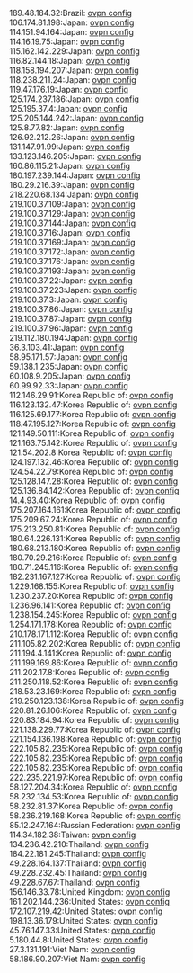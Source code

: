 189.48.184.32:Brazil: [ovpn config](vpn/189_48_184_32.ovpn)  
106.174.81.198:Japan: [ovpn config](vpn/106_174_81_198.ovpn)  
114.151.94.164:Japan: [ovpn config](vpn/114_151_94_164.ovpn)  
114.16.19.75:Japan: [ovpn config](vpn/114_16_19_75.ovpn)  
115.162.142.229:Japan: [ovpn config](vpn/115_162_142_229.ovpn)  
116.82.144.18:Japan: [ovpn config](vpn/116_82_144_18.ovpn)  
118.158.194.207:Japan: [ovpn config](vpn/118_158_194_207.ovpn)  
118.238.211.24:Japan: [ovpn config](vpn/118_238_211_24.ovpn)  
119.47.176.19:Japan: [ovpn config](vpn/119_47_176_19.ovpn)  
125.174.237.186:Japan: [ovpn config](vpn/125_174_237_186.ovpn)  
125.195.37.4:Japan: [ovpn config](vpn/125_195_37_4.ovpn)  
125.205.144.242:Japan: [ovpn config](vpn/125_205_144_242.ovpn)  
125.8.77.82:Japan: [ovpn config](vpn/125_8_77_82.ovpn)  
126.92.212.26:Japan: [ovpn config](vpn/126_92_212_26.ovpn)  
131.147.91.99:Japan: [ovpn config](vpn/131_147_91_99.ovpn)  
133.123.146.205:Japan: [ovpn config](vpn/133_123_146_205.ovpn)  
160.86.115.21:Japan: [ovpn config](vpn/160_86_115_21.ovpn)  
180.197.239.144:Japan: [ovpn config](vpn/180_197_239_144.ovpn)  
180.29.216.39:Japan: [ovpn config](vpn/180_29_216_39.ovpn)  
218.220.68.134:Japan: [ovpn config](vpn/218_220_68_134.ovpn)  
219.100.37.109:Japan: [ovpn config](vpn/219_100_37_109.ovpn)  
219.100.37.129:Japan: [ovpn config](vpn/219_100_37_129.ovpn)  
219.100.37.144:Japan: [ovpn config](vpn/219_100_37_144.ovpn)  
219.100.37.16:Japan: [ovpn config](vpn/219_100_37_16.ovpn)  
219.100.37.169:Japan: [ovpn config](vpn/219_100_37_169.ovpn)  
219.100.37.172:Japan: [ovpn config](vpn/219_100_37_172.ovpn)  
219.100.37.176:Japan: [ovpn config](vpn/219_100_37_176.ovpn)  
219.100.37.193:Japan: [ovpn config](vpn/219_100_37_193.ovpn)  
219.100.37.22:Japan: [ovpn config](vpn/219_100_37_22.ovpn)  
219.100.37.223:Japan: [ovpn config](vpn/219_100_37_223.ovpn)  
219.100.37.3:Japan: [ovpn config](vpn/219_100_37_3.ovpn)  
219.100.37.86:Japan: [ovpn config](vpn/219_100_37_86.ovpn)  
219.100.37.87:Japan: [ovpn config](vpn/219_100_37_87.ovpn)  
219.100.37.96:Japan: [ovpn config](vpn/219_100_37_96.ovpn)  
219.112.180.194:Japan: [ovpn config](vpn/219_112_180_194.ovpn)  
36.3.103.41:Japan: [ovpn config](vpn/36_3_103_41.ovpn)  
58.95.171.57:Japan: [ovpn config](vpn/58_95_171_57.ovpn)  
59.138.1.235:Japan: [ovpn config](vpn/59_138_1_235.ovpn)  
60.108.9.205:Japan: [ovpn config](vpn/60_108_9_205.ovpn)  
60.99.92.33:Japan: [ovpn config](vpn/60_99_92_33.ovpn)  
112.146.29.91:Korea Republic of: [ovpn config](vpn/112_146_29_91.ovpn)  
116.123.132.47:Korea Republic of: [ovpn config](vpn/116_123_132_47.ovpn)  
116.125.69.177:Korea Republic of: [ovpn config](vpn/116_125_69_177.ovpn)  
118.47.195.127:Korea Republic of: [ovpn config](vpn/118_47_195_127.ovpn)  
121.149.50.111:Korea Republic of: [ovpn config](vpn/121_149_50_111.ovpn)  
121.163.75.142:Korea Republic of: [ovpn config](vpn/121_163_75_142.ovpn)  
121.54.202.8:Korea Republic of: [ovpn config](vpn/121_54_202_8.ovpn)  
124.197.132.46:Korea Republic of: [ovpn config](vpn/124_197_132_46.ovpn)  
124.54.22.79:Korea Republic of: [ovpn config](vpn/124_54_22_79.ovpn)  
125.128.147.28:Korea Republic of: [ovpn config](vpn/125_128_147_28.ovpn)  
125.136.84.142:Korea Republic of: [ovpn config](vpn/125_136_84_142.ovpn)  
14.4.93.40:Korea Republic of: [ovpn config](vpn/14_4_93_40.ovpn)  
175.207.164.161:Korea Republic of: [ovpn config](vpn/175_207_164_161.ovpn)  
175.209.67.24:Korea Republic of: [ovpn config](vpn/175_209_67_24.ovpn)  
175.213.250.81:Korea Republic of: [ovpn config](vpn/175_213_250_81.ovpn)  
180.64.226.131:Korea Republic of: [ovpn config](vpn/180_64_226_131.ovpn)  
180.68.213.180:Korea Republic of: [ovpn config](vpn/180_68_213_180.ovpn)  
180.70.29.216:Korea Republic of: [ovpn config](vpn/180_70_29_216.ovpn)  
180.71.245.116:Korea Republic of: [ovpn config](vpn/180_71_245_116.ovpn)  
182.231.167.127:Korea Republic of: [ovpn config](vpn/182_231_167_127.ovpn)  
1.229.168.155:Korea Republic of: [ovpn config](vpn/1_229_168_155.ovpn)  
1.230.237.20:Korea Republic of: [ovpn config](vpn/1_230_237_20.ovpn)  
1.236.96.141:Korea Republic of: [ovpn config](vpn/1_236_96_141.ovpn)  
1.238.154.245:Korea Republic of: [ovpn config](vpn/1_238_154_245.ovpn)  
1.254.171.178:Korea Republic of: [ovpn config](vpn/1_254_171_178.ovpn)  
210.178.171.112:Korea Republic of: [ovpn config](vpn/210_178_171_112.ovpn)  
211.105.82.202:Korea Republic of: [ovpn config](vpn/211_105_82_202.ovpn)  
211.194.4.141:Korea Republic of: [ovpn config](vpn/211_194_4_141.ovpn)  
211.199.169.86:Korea Republic of: [ovpn config](vpn/211_199_169_86.ovpn)  
211.202.17.8:Korea Republic of: [ovpn config](vpn/211_202_17_8.ovpn)  
211.250.118.52:Korea Republic of: [ovpn config](vpn/211_250_118_52.ovpn)  
218.53.23.169:Korea Republic of: [ovpn config](vpn/218_53_23_169.ovpn)  
219.250.123.138:Korea Republic of: [ovpn config](vpn/219_250_123_138.ovpn)  
220.81.26.106:Korea Republic of: [ovpn config](vpn/220_81_26_106.ovpn)  
220.83.184.94:Korea Republic of: [ovpn config](vpn/220_83_184_94.ovpn)  
221.138.229.77:Korea Republic of: [ovpn config](vpn/221_138_229_77.ovpn)  
221.154.136.198:Korea Republic of: [ovpn config](vpn/221_154_136_198.ovpn)  
222.105.82.235:Korea Republic of: [ovpn config](vpn/222_105_82_235.ovpn)  
222.105.82.235:Korea Republic of: [ovpn config](vpn/222_105_82_235.ovpn)  
222.105.82.235:Korea Republic of: [ovpn config](vpn/222_105_82_235.ovpn)  
222.235.221.97:Korea Republic of: [ovpn config](vpn/222_235_221_97.ovpn)  
58.127.204.34:Korea Republic of: [ovpn config](vpn/58_127_204_34.ovpn)  
58.232.134.53:Korea Republic of: [ovpn config](vpn/58_232_134_53.ovpn)  
58.232.81.37:Korea Republic of: [ovpn config](vpn/58_232_81_37.ovpn)  
58.236.219.168:Korea Republic of: [ovpn config](vpn/58_236_219_168.ovpn)  
85.12.247.164:Russian Federation: [ovpn config](vpn/85_12_247_164.ovpn)  
114.34.182.38:Taiwan: [ovpn config](vpn/114_34_182_38.ovpn)  
134.236.42.210:Thailand: [ovpn config](vpn/134_236_42_210.ovpn)  
184.22.181.245:Thailand: [ovpn config](vpn/184_22_181_245.ovpn)  
49.228.164.137:Thailand: [ovpn config](vpn/49_228_164_137.ovpn)  
49.228.232.45:Thailand: [ovpn config](vpn/49_228_232_45.ovpn)  
49.228.67.67:Thailand: [ovpn config](vpn/49_228_67_67.ovpn)  
156.146.33.78:United Kingdom: [ovpn config](vpn/156_146_33_78.ovpn)  
161.202.144.236:United States: [ovpn config](vpn/161_202_144_236.ovpn)  
172.107.219.42:United States: [ovpn config](vpn/172_107_219_42.ovpn)  
198.13.36.179:United States: [ovpn config](vpn/198_13_36_179.ovpn)  
45.76.147.33:United States: [ovpn config](vpn/45_76_147_33.ovpn)  
5.180.44.8:United States: [ovpn config](vpn/5_180_44_8.ovpn)  
27.3.131.191:Viet Nam: [ovpn config](vpn/27_3_131_191.ovpn)  
58.186.90.207:Viet Nam: [ovpn config](vpn/58_186_90_207.ovpn)  
